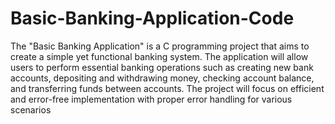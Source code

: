# Basic-Banking-Application-Code
The "Basic Banking Application" is a C programming project that aims to create a simple yet functional banking system. The application will allow users to perform essential banking operations such as creating new bank accounts, depositing and withdrawing money, checking account balance, and transferring funds between accounts. The project will focus on efficient and error-free implementation with proper error handling for various scenarios
